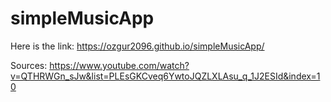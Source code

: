 # simpleMusicApp
Here is the link:
https://ozgur2096.github.io/simpleMusicApp/

Sources:
https://www.youtube.com/watch?v=QTHRWGn_sJw&list=PLEsGKCveq6YwtoJQZLXLAsu_q_1J2ESId&index=10

